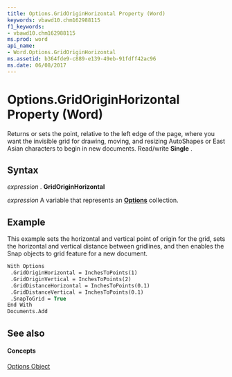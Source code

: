 ```yaml
---
title: Options.GridOriginHorizontal Property (Word)
keywords: vbawd10.chm162988115
f1_keywords:
- vbawd10.chm162988115
ms.prod: word
api_name:
- Word.Options.GridOriginHorizontal
ms.assetid: b364fde9-c889-e139-49eb-91fdff42ac96
ms.date: 06/08/2017
---
```



# Options.GridOriginHorizontal Property (Word)

Returns or sets the point, relative to the left edge of the page, where you want the invisible grid for drawing, moving, and resizing AutoShapes or East Asian characters to begin in new documents. Read/write **Single** .


## Syntax

 _expression_ . **GridOriginHorizontal**

 _expression_ A variable that represents an **[Options](options-object-word.md)** collection.


## Example

This example sets the horizontal and vertical point of origin for the grid, sets the horizontal and vertical distance between gridlines, and then enables the Snap objects to grid feature for a new document.


```vb
With Options 
 .GridOriginHorizontal = InchesToPoints(1) 
 .GridOriginVertical = InchesToPoints(2) 
 .GridDistanceHorizontal = InchesToPoints(0.1) 
 .GridDistanceVertical = InchesToPoints(0.1) 
 .SnapToGrid = True 
End With 
Documents.Add
```


## See also


#### Concepts


[Options Object](options-object-word.md)

